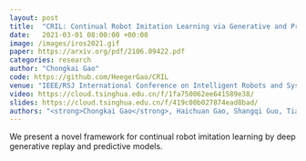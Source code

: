 ```yaml
---
layout: post
title:  "CRIL: Continual Robot Imitation Learning via Generative and Prediction Model"
date:   2021-03-01 08:00:00 +00:00
image: /images/iros2021.gif
paper: https://arxiv.org/pdf/2106.09422.pdf
categories: research
author: "Chongkai Gao"
code: https://github.com/HeegerGao/CRIL
venue: "IEEE/RSJ International Conference on Intelligent Robots and Systems"
video: https://cloud.tsinghua.edu.cn/f/1fa750062ee641589e38/
slides: https://cloud.tsinghua.edu.cn/f/419c00b027874ead8bad/
authors: "<strong>Chongkai Gao</strong>, Haichuan Gao, Shangqi Guo, Tianren Zhang, and Feng Chen"
---
```

We present a novel framework for continual robot imitation learning by deep generative replay and predictive models.
